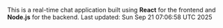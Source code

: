 This is a real-time chat application built using **React** for the frontend and **Node.js** for the backend.
Last updated: Sun Sep 21 07:06:58 UTC 2025
